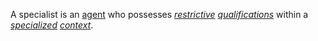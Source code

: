 A specialist is an [agent](https://github.com/gcassel/Modular-Organization-Terminology/blob/master/terms/agent.md) who possesses *[restrictive](https://github.com/gcassel/Modular-Organization-Terminology/blob/master/terms/restriction.md) [qualifications](https://github.com/gcassel/Modular-Organization-Terminology/blob/master/terms/qualification.md)* within a *[specialized](https://github.com/gcassel/Modular-Organization-Terminology/blob/master/terms/specialize.md) [context](https://github.com/gcassel/Modular-Organization-Terminology/blob/master/terms/context.md)*.
